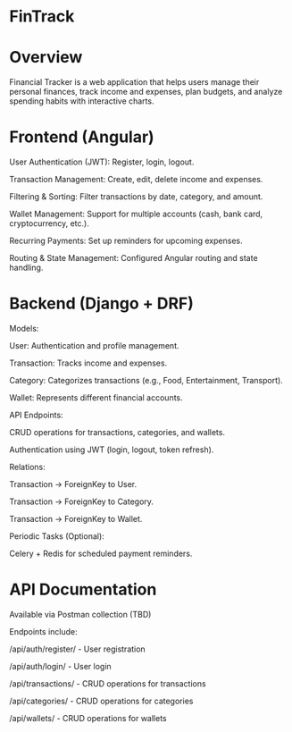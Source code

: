 # FinTrack

# Overview

Financial Tracker is a web application that helps users manage their personal finances, track income and expenses, plan budgets, and analyze spending habits with interactive charts.

# Frontend (Angular)

User Authentication (JWT): Register, login, logout.

Transaction Management: Create, edit, delete income and expenses.

Filtering & Sorting: Filter transactions by date, category, and amount.

Wallet Management: Support for multiple accounts (cash, bank card, cryptocurrency, etc.).

Recurring Payments: Set up reminders for upcoming expenses.

Routing & State Management: Configured Angular routing and state handling.

# Backend (Django + DRF)

Models:

User: Authentication and profile management.

Transaction: Tracks income and expenses.

Category: Categorizes transactions (e.g., Food, Entertainment, Transport).

Wallet: Represents different financial accounts.

API Endpoints:

CRUD operations for transactions, categories, and wallets.

Authentication using JWT (login, logout, token refresh).

Relations:

Transaction -> ForeignKey to User.

Transaction -> ForeignKey to Category.

Transaction -> ForeignKey to Wallet.

Periodic Tasks (Optional):

Celery + Redis for scheduled payment reminders.


# API Documentation

Available via Postman collection (TBD)

Endpoints include:

/api/auth/register/ - User registration

/api/auth/login/ - User login

/api/transactions/ - CRUD operations for transactions

/api/categories/ - CRUD operations for categories

/api/wallets/ - CRUD operations for wallets
